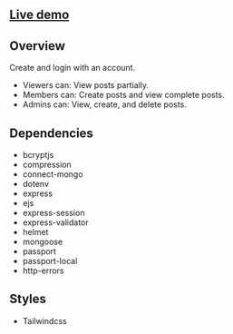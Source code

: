 ## [Live demo](https://intense-bastion-57459.herokuapp.com/)

## Overview
Create and login with an account.<br>
- Viewers can: View posts partially.<br>
- Members can: Create posts and view complete posts.<br>
- Admins can: View, create, and delete posts.<br>

## Dependencies
  - bcryptjs
  - compression
  - connect-mongo
  - dotenv
  - express
  - ejs
  - express-session
  - express-validator
  - helmet
  - mongoose
  - passport
  - passport-local
  - http-errors

## Styles
  - Tailwindcss
  
